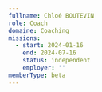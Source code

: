 ```yaml
---
fullname: Chloé BOUTEVIN
role: Coach
domaine: Coaching
missions:
  - start: 2024-01-16
    end: 2024-07-16
    status: independent
    employer: ''
memberType: beta
---
```

